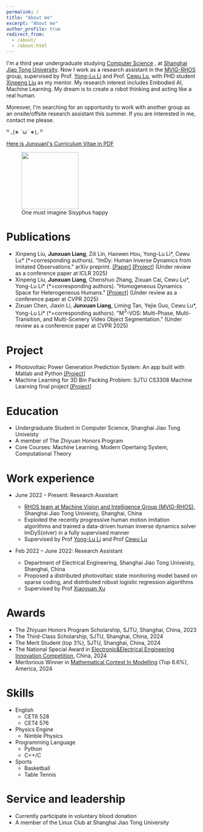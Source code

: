 ```yaml
---
permalink: /
title: "About me"
excerpt: "About me"
author_profile: true
redirect_from: 
  - /about/
  - /about.html
---
```


I'm a third year undergraduate studying [Computer Science](https://www.cs.sjtu.edu.cn/) , at [Shanghai Jiao Tong University](https://www.sjtu.edu.cn/). Now I work as a research assistant in the [MVIG-RHOS](https://mvig-rhos.com/) group, supervised by Prof. [Yong-Lu Li](https://dirtyharrylyl.github.io/) and Prof. [Cewu Lu](https://www.mvig.org/), with PHD student [Xinpeng Liu](https://foruck.github.io/) as my mentor. My research interest includes Embodied AI, Machine Learning. My dream is to create a robot thinking and acting like a real human.

Moreover, I'm searching for an opportunity to work with another group as an onsite/offsite research assistant this summer. If you are interested in me, contact me please.

⁽⁽ ◟(∗ ˊωˋ ∗)◞ ⁾⁾

[Here is Junxuanl's Curriculum Vitae in PDF](../files/RenderCV.pdf)

<figure>
<img src="../files/walking.gif" width="150"/>
<figcaption>One must imagine Sisyphus happy</figcaption>
</figure>


Publications 
======

* Xinpeng Liu, **Junxuan Liang**, Zili Lin, Haowen Hou, Yong-Lu Li\*, Cewu Lu\* (\*=corresponding authors). "ImDy: Human Inverse Dynamics from Imitated Observations." arXiv preprint. [[Paper]](https://arxiv.org/abs/2410.17610) [[Project]](https://foruck.github.io/ImDy/) (Under review as a conference paper at ICLR 2025)
* Xinpeng Liu, **Junxuan Liang**, Chenshuo Zhang, Zixuan Cai, Cewu Lu\*, Yong-Lu Li\* (\*=corresponding authors). "Homogeneous Dynamics Space for Heterogeneous Humans." [[Project]](https://foruck.github.io/HDyS/)  (Under review as a conference paper at CVPR 2025)
* Zixuan Chen, Jiaxin Li, **Junxuan Liang**, Liming Tan, Yejie Guo, Cewu Lu\*, Yong-Lu Li\* (\*=corresponding authors). "M$^3$-VOS: Multi-Phase, Multi-Transition, and Multi-Scenery Video Object Segmentation."  (Under review as a conference paper at CVPR 2025)

Project
======

* Photovoltaic Power Generation Prediction System: An app built with Matlab and Python [[Project]](https://github.com/hitefork/Photovoltaic-Power-Generation-Prediction-System)
* Machine Learning for 3D Bin Packing Problem: SJTU CS3308 Machine Learning final project [[Project]](https://github.com/hitefork/ML-proj-BPP)

Education
======
  * Undergraduate Student in Computer Science, Shanghai Jiao Tong Univeisty
  * A member of The Zhiyuan Honors Program
  * Core Courses: Machine Learning, Modern Opertaing System, Computational Theory

Work experience
======
* June 2022 – Present: Research Assistant
  * [RHOS team at Machine Vision and Intelligence Group (MVIG-RHOS)](https://mvig-rhos.com/), Shanghai Jiao Tong Univeisty, Shanghai, China
  * Exploited the recently progressive human motion imitation algorithms and trained a data-driven human inverse dynamics solver ImDyS(olver) in a fully supervised manner
  * Supervised by Prof [Yong-Lu Li](https://dirtyharrylyl.github.io/) and Prof [Cewu Lu](https://www.mvig.org/)

* Feb 2022 – June 2022: Research Assistant
  * Department of Electrical Engineering, Shanghai Jiao Tong Univeisty, Shanghai, China
  * Proposed a distributed photovoltaic state monitoring model based on sparse coding, and distributed robust logistic regression algorithms
  * Supervised by Prof [Xiaoyuan Xu](https://xiaoyuan-xu.github.io/)

Awards
======
* The Zhiyuan Honors Program Scholarship, SJTU, Shanghai, China, 2023
* The Third-Class Scholarship, SJTU, Shanghai, China, 2024
* The Merit Student (top 3%), SJTU, Shanghai, China, 2024
* The National Special Award in [Electronic&Electrical Engineering Innovation Competition](https://eeeic.ces.org.cn/), China, 2024
* Meritorious Winner in [Mathematical Contest In Modelling](https://www.comap.com/contests/mcm-icm) (Top 6.6%), America, 2024


Skills
======
* English
  * CET6 528
  * CET4 576
* Physics Engine
  * Nimble Physics
* Programming Language
  * Python
  * C++/C
* Sports
  * Basketball
  * Table Tennis

  
Service and leadership
======
* Currently participate in voluntary blood donation
* A member of the Linux Club at Shanghai Jiao Tong University

<!-- [Email](whitefork@sjtu.edu.cn) / [Github](https://github.com/hitefork)  -->
